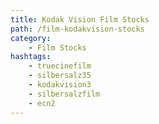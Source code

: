 ```yaml
---
title: Kodak Vision Film Stocks
path: /film-kodakvision-stocks
category:     
    - Film Stocks
hashtags:
    - truecinefilm 
    - silbersalz35 
    - kodakvision3 
    - silbersalzfilm
    - ecn2 
---
```


